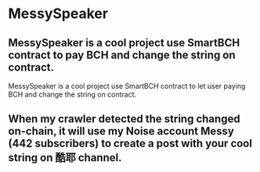 # MessySpeaker
## MessySpeaker is a cool project use SmartBCH contract to pay BCH and change the string on contract. 
MessySpeaker is a cool project use SmartBCH contract to let user paying BCH and change the string on contract.
## When my crawler detected the string changed on-chain, it will use my Noise account Messy (442 subscribers) to create a post with your cool string on 酷耶 channel.
